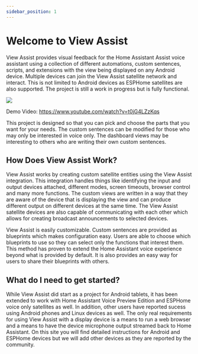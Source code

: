 ```yaml
---
sidebar_position: 1
---
```


# Welcome to View Assist

View Assist provides visual feedback for the Home Assistant Assist voice assistant using a collection of different automations, custom sentences, scripts, and extensions with the view being displayed on any Android device.  Multiple devices can join the View Assist satellite network and interact.  This is not limited to Android devices as ESPHome satellites are also supported.  The project is still a work in progress but is fully functional.  


[![](https://img.youtube.com/vi/t0jG4LZzKqs/mqdefault.jpg)](https://www.youtube.com/watch?v=t0jG4LZzKqs)

Demo Video:  https://www.youtube.com/watch?v=t0jG4LZzKqs


This project is designed so that you can pick and choose the parts that you want for your needs.  The custom sentences can be modified for those who may only be interested in voice only.  The dashboard views may be interesting to others who are writing their own custom sentences.

## How Does View Assist Work?

View Assist works by creating custom satellite entities using the View Assist integration.  This integration handles things like identifying the input and output devices attached, different modes, screen timeouts, browser control and many more functions.  The custom views are written in a way that they are aware of the device that is displaying the view and can produce different output on different devices at the same time.  The View Assist satellite devices are also capable of communicating with each other which allows for creating broadcast announcements to selected devices.

View Assist is easily customizable.  Custom sentences are provided as blueprints which makes configuration easy.  Users are able to choose which blueprints to use so they can select only the functions that interest them.  This method has proven to extend the Home Assistant voice experience beyond what is provided by default.  It is also provides an easy way for users to share their blueprints with others.

## What do I need to get started?

While View Assist did start as a project for Android tablets, it has been extended to work with Home Assistant Voice Preview Edition and ESPHome voice only satellites as well.  In addition, other users have reported sucess using Android phones and Linux devices as well.  The only real requirements for using View Assist with a display device is a means to run a web browser and a means to have the device microphone output streamed back to Home Assistant.  On this site you will find detailed instructions for Android and ESPHome devices but we will add other devices as they are reported by the community.
